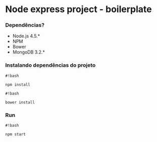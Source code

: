 # Node express project - boilerplate #



### Dependências? ###

* Node.js 4.5.*
* NPM
* Bower
* MongoDB 3.2.*


### Instalando dependências do projeto ###

```
#!bash

npm install
```

```
#!bash

bower install
```

### Run ###

```
#!bash

npm start
```
